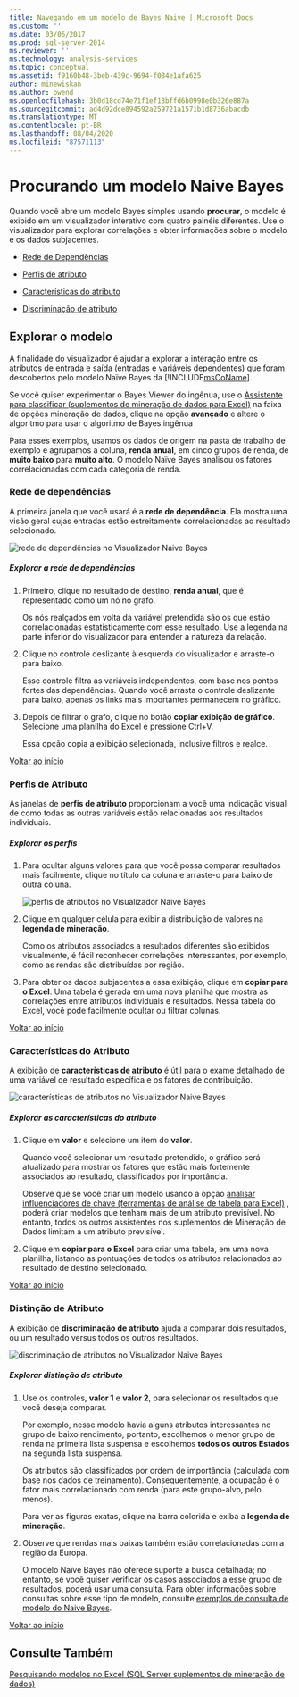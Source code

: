 ```yaml
---
title: Navegando em um modelo de Bayes Naive | Microsoft Docs
ms.custom: ''
ms.date: 03/06/2017
ms.prod: sql-server-2014
ms.reviewer: ''
ms.technology: analysis-services
ms.topic: conceptual
ms.assetid: f9160b48-3beb-439c-9694-f084e1afa625
author: minewiskan
ms.author: owend
ms.openlocfilehash: 3b0d18cd74e71f1ef18bffd6b0998e0b326e887a
ms.sourcegitcommit: ad4d92dce894592a259721a1571b1d8736abacdb
ms.translationtype: MT
ms.contentlocale: pt-BR
ms.lasthandoff: 08/04/2020
ms.locfileid: "87571113"
---
```

# <a name="browsing-a-naive-bayes-model"></a>Procurando um modelo Naive Bayes
  Quando você abre um modelo Bayes simples usando **procurar**, o modelo é exibido em um visualizador interativo com quatro painéis diferentes. Use o visualizador para explorar correlações e obter informações sobre o modelo e os dados subjacentes.  
  
-   [Rede de Dependências](#bkmk_DepNet)  
  
-   [Perfis de atributo](#bkmk_AttProf)  
  
-   [Características do atributo](#bkmk_AttChar)  
  
-   [Discriminação de atributo](#bkmk_AttDisc)  
  
##  <a name="explore-the-model"></a><a name="BKMK_Tabs"></a>Explorar o modelo  
 A finalidade do visualizador é ajudar a explorar a interação entre os atributos de entrada e saída (entradas e variáveis dependentes) que foram descobertos pelo modelo Naïve Bayes da [!INCLUDE[msCoName](../includes/msconame-md.md)].  
  
 Se você quiser experimentar o Bayes Viewer do ingênua, use o [Assistente para classificar &#40;suplementos de mineração de dados para Excel&#41;](classify-wizard-data-mining-add-ins-for-excel.md) na faixa de opções mineração de dados, clique na opção **avançado** e altere o algoritmo para usar o algoritmo de Bayes ingênua  
  
 Para esses exemplos, usamos os dados de origem na pasta de trabalho de exemplo e agrupamos a coluna, **renda anual**, em cinco grupos de renda, de **muito baixo** para **muito alto**. O modelo Naïve Bayes analisou os fatores correlacionadas com cada categoria de renda.  
  
###  <a name="dependency-network"></a><a name="bkmk_DepNet"></a>Rede de dependências  
 A primeira janela que você usará é a **rede de dependência**. Ela mostra uma visão geral cujas entradas estão estreitamente correlacionadas ao resultado selecionado.  
  
 ![rede de dependências no Visualizador Naive Bayes](media/dm13-nb.gif "rede de dependências no Visualizador Naive Bayes")  
  
##### <a name="explore-the-dependency-network"></a>Explorar a rede de dependências  
  
1.  Primeiro, clique no resultado de destino, **renda anual**, que é representado como um nó no grafo.  
  
     Os nós realçados em volta da variável pretendida são os que estão correlacionadas estatisticamente com esse resultado. Use a legenda na parte inferior do visualizador para entender a natureza da relação.  
  
2.  Clique no controle deslizante à esquerda do visualizador e arraste-o para baixo.  
  
     Esse controle filtra as variáveis independentes, com base nos pontos fortes das dependências. Quando você arrasta o controle deslizante para baixo, apenas os links mais importantes permanecem no gráfico.  
  
3.  Depois de filtrar o grafo, clique no botão **copiar exibição de gráfico**. Selecione uma planilha do Excel e pressione Ctrl+V.  
  
     Essa opção copia a exibição selecionada, inclusive filtros e realce.  
  
 [Voltar ao início](#BKMK_Tabs)  
  
###  <a name="attribute-profiles"></a><a name="bkmk_AttProf"></a> Perfis de Atributo  
 As janelas de **perfis de atributo** proporcionam a você uma indicação visual de como todas as outras variáveis estão relacionadas aos resultados individuais.  
  
##### <a name="explore-the-profiles"></a>Explorar os perfis  
  
1.  Para ocultar alguns valores para que você possa comparar resultados mais facilmente, clique no título da coluna e arraste-o para baixo de outra coluna.  
  
     ![perfis de atributos no Visualizador Naive Bayes](media/dm13-nb-attprof.gif "perfis de atributos no Visualizador Naive Bayes")  
  
2.  Clique em qualquer célula para exibir a distribuição de valores na **legenda de mineração**.  
  
     Como os atributos associados a resultados diferentes são exibidos visualmente, é fácil reconhecer correlações interessantes, por exemplo, como as rendas são distribuídas por região.  
  
3.  Para obter os dados subjacentes a essa exibição, clique em **copiar para o Excel**. Uma tabela é gerada em uma nova planilha que mostra as correlações entre atributos individuais e resultados. Nessa tabela do Excel, você pode facilmente ocultar ou filtrar colunas.  
  
 [Voltar ao início](#BKMK_Tabs)  
  
###  <a name="attribute-characteristics"></a><a name="bkmk_AttChar"></a> Características do Atributo  
 A exibição de **características de atributo** é útil para o exame detalhado de uma variável de resultado específica e os fatores de contribuição.  
  
 ![características de atributos no Visualizador Naive Bayes](media/dm13-nb-viewer.gif "características de atributos no Visualizador Naive Bayes")  
  
##### <a name="explore-the-attribute-characteristics"></a>Explorar as características do atributo  
  
1.  Clique em **valor** e selecione um item do **valor**.  
  
     Quando você selecionar um resultado pretendido, o gráfico será atualizado para mostrar os fatores que estão mais fortemente associados ao resultado, classificados por importância.  
  
     Observe que se você criar um modelo usando a opção [analisar influenciadores de chave &#40;ferramentas de análise de tabela para Excel&#41;](analyze-key-influencers-table-analysis-tools-for-excel.md) , poderá criar modelos que tenham mais de um atributo previsível. No entanto, todos os outros assistentes nos suplementos de Mineração de Dados limitam a um atributo previsível.  
  
2.  Clique em **copiar para o Excel** para criar uma tabela, em uma nova planilha, listando as pontuações de todos os atributos relacionados ao resultado de destino selecionado.  
  
 [Voltar ao início](#BKMK_Tabs)  
  
###  <a name="attribute-discrimination"></a><a name="bkmk_AttDisc"></a> Distinção de Atributo  
 A exibição de **discriminação de atributo** ajuda a comparar dois resultados, ou um resultado versus todos os outros resultados.  
  
 ![discriminação de atributos no Visualizador Naive Bayes](media/dm13-nb-attdisc.gif "discriminação de atributos no Visualizador Naive Bayes")  
  
##### <a name="explore-attribute-discrimination"></a>Explorar distinção de atributo  
  
1.  Use os controles, **valor 1** e **valor 2**, para selecionar os resultados que você deseja comparar.  
  
     Por exemplo, nesse modelo havia alguns atributos interessantes no grupo de baixo rendimento, portanto, escolhemos o menor grupo de renda na primeira lista suspensa e escolhemos **todos os outros Estados** na segunda lista suspensa.  
  
     Os atributos são classificados por ordem de importância (calculada com base nos dados de treinamento). Consequentemente, a ocupação é o fator mais correlacionado com renda (para este grupo-alvo, pelo menos).  
  
     Para ver as figuras exatas, clique na barra colorida e exiba a **legenda de mineração**.  
  
2.  Observe que rendas mais baixas também estão correlacionadas com a região da Europa.  
  
     O modelo Naïve Bayes não oferece suporte à busca detalhada; no entanto, se você quiser verificar os casos associados a esse grupo de resultados, poderá usar uma consulta. Para obter informações sobre consultas sobre esse tipo de modelo, consulte [exemplos de consulta de modelo do Naive Bayes](data-mining/naive-bayes-model-query-examples.md).  
  
 [Voltar ao início](#BKMK_Tabs)  
  
## <a name="see-also"></a>Consulte Também  
 [Pesquisando modelos no Excel &#40;SQL Server suplementos de mineração de dados&#41;](browsing-models-in-excel-sql-server-data-mining-add-ins.md)  
  
  
